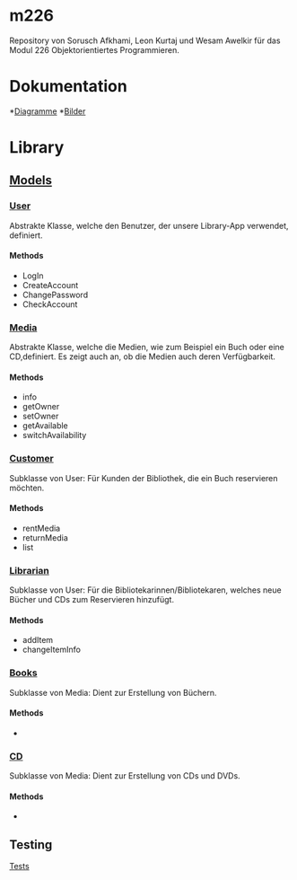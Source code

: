 # m226
Repository von Sorusch Afkhami, Leon Kurtaj und Wesam Awelkir für das Modul 226 Objektorientiertes Programmieren. 

# Dokumentation
*[Diagramme](Dokumentation/diagrams)
*[Bilder](Dokumentation/pictures)

# Library


## [Models](https://github.com/sraosha47/m226/tree/main/Project_library/the_library/src/main/java/model)

### [User](https://github.com/sraosha47/m226/blob/main/Project_library/the_library/src/main/java/model/User.java)
Abstrakte Klasse, welche den Benutzer, der unsere Library-App verwendet, definiert.
#### Methods
* LogIn
* CreateAccount
* ChangePassword
* CheckAccount

### [Media](https://github.com/sraosha47/m226/blob/main/Project_library/the_library/src/main/java/model/Media.java)
Abstrakte Klasse, welche die Medien, wie zum Beispiel ein Buch oder eine CD,definiert. Es zeigt auch an, ob die Medien auch deren Verfügbarkeit.
#### Methods
* info
* getOwner
* setOwner
* getAvailable
* switchAvailability

### [Customer](https://github.com/sraosha47/m226/blob/main/Project_library/the_library/src/main/java/model/Customer.java)
Subklasse von User: Für Kunden der Bibliothek, die ein Buch reservieren möchten.
#### Methods
* rentMedia
* returnMedia
* list

### [Librarian](https://github.com/sraosha47/m226/blob/main/Project_library/the_library/src/main/java/model/Librarian.java)
Subklasse von User: Für die Bibliotekarinnen/Bibliotekaren, welches neue Bücher und CDs zum Reservieren hinzufügt.
#### Methods
* addItem
* changeItemInfo

### [Books](https://github.com/sraosha47/m226/blob/main/Project_library/the_library/src/main/java/model/Book.java)
Subklasse von Media: Dient zur Erstellung von Büchern.
#### Methods
* 

### [CD](https://github.com/sraosha47/m226/blob/main/Project_library/the_library/src/main/java/model/CD.java)
Subklasse von Media: Dient zur Erstellung von CDs und DVDs.
#### Methods
* 

## Testing
[Tests](Project_library/the_library/src/test/java)

